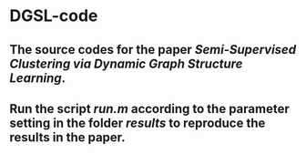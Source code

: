 # DGSL-code
## The source codes for the paper *Semi-Supervised Clustering via Dynamic Graph Structure Learning*.
## Run the script *run.m* according to the parameter setting in the folder *results* to reproduce the results in the paper.

